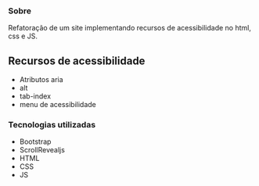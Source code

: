 
### Sobre

Refatoração de um site implementando recursos de acessibilidade no html, css e JS.




## Recursos de acessibilidade
 - Atributos aria
 - alt
 - tab-index
 - menu de acessibilidade



### Tecnologias utilizadas
 - Bootstrap
 - ScrollRevealjs
 - HTML
 - CSS
 - JS

